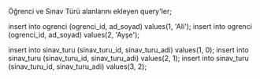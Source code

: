 Öğrenci ve Sınav Türü alanlarını ekleyen query'ler;

insert into ogrenci (ogrenci_id, ad_soyad) values(1, 'Ali');
insert into ogrenci (ogrenci_id, ad_soyad) values(2, 'Ayşe');

insert into sinav_turu (sinav_turu_id, sinav_turu_adi) values(1, 0);
insert into sinav_turu (sinav_turu_id, sinav_turu_adi) values(2, 1);
insert into sinav_turu (sinav_turu_id, sinav_turu_adi) values(3, 2);
